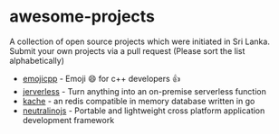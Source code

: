 # awesome-projects

A collection of open source projects which were initiated in Sri Lanka. Submit your own projects via a pull request (Please sort the list alphabetically)

- [emojicpp](https://github.com/shalithasuranga/emojicpp) - Emoji :smile: for c++ developers :+1:
- [jerverless](https://github.com/jerverless/jerverless) - Turn anything into an on-premise serverless function
- [kache](https://github.com/kasvith/kache) - an redis compatible in memory database written in go
- [neutralinojs](https://github.com/neutralinojs/neutralinojs) - Portable and lightweight cross platform application development framework
